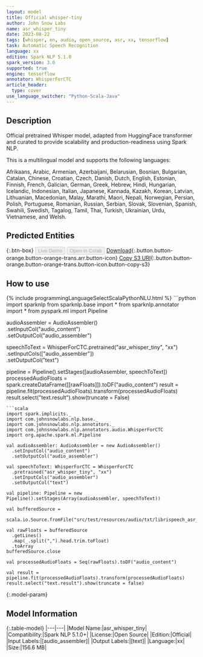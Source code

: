 ```yaml
---
layout: model
title: Official whisper-tiny
author: John Snow Labs
name: asr_whisper_tiny
date: 2023-08-22
tags: [whisper, en, audio, open_source, asr, xx, tensorflow]
task: Automatic Speech Recognition
language: xx
edition: Spark NLP 5.1.0
spark_version: 3.0
supported: true
engine: tensorflow
annotator: WhisperForCTC
article_header:
  type: cover
use_language_switcher: "Python-Scala-Java"
---
```


## Description

Official pretrained Whisper model, adapted from HuggingFace transformer and curated to provide scalability and production-readiness using Spark NLP.

This is a multilingual model and supports the following languages:

Afrikaans, Arabic, Armenian, Azerbaijani, Belarusian, Bosnian, Bulgarian, Catalan, Chinese, Croatian, Czech, Danish, Dutch, English, Estonian, Finnish, French, Galician, German, Greek, Hebrew, Hindi, Hungarian, Icelandic, Indonesian, Italian, Japanese, Kannada, Kazakh, Korean, Latvian, Lithuanian, Macedonian, Malay, Marathi, Maori, Nepali, Norwegian, Persian, Polish, Portuguese, Romanian, Russian, Serbian, Slovak, Slovenian, Spanish, Swahili, Swedish, Tagalog, Tamil, Thai, Turkish, Ukrainian, Urdu, Vietnamese, and Welsh.

## Predicted Entities



{:.btn-box}
<button class="button button-orange" disabled>Live Demo</button>
<button class="button button-orange" disabled>Open in Colab</button>
[Download](https://s3.amazonaws.com/auxdata.johnsnowlabs.com/public/models/asr_whisper_tiny_xx_5.1.0_3.0_1692723111563.zip){:.button.button-orange.button-orange-trans.arr.button-icon}
[Copy S3 URI](s3://auxdata.johnsnowlabs.com/public/models/asr_whisper_tiny_xx_5.1.0_3.0_1692723111563.zip){:.button.button-orange.button-orange-trans.button-icon.button-copy-s3}

## How to use



<div class="tabs-box" markdown="1">
{% include programmingLanguageSelectScalaPythonNLU.html %}
```python
import sparknlp
from sparknlp.base import *
from sparknlp.annotator import *
from pyspark.ml import Pipeline

audioAssembler = AudioAssembler() \
    .setInputCol("audio_content") \
    .setOutputCol("audio_assembler")

speechToText = WhisperForCTC.pretrained("asr_whisper_tiny", "xx") \
    .setInputCols(["audio_assembler"]) \
    .setOutputCol("text")

pipeline = Pipeline().setStages([audioAssembler, speechToText])
processedAudioFloats = spark.createDataFrame([[rawFloats]]).toDF("audio_content")
result = pipeline.fit(processedAudioFloats).transform(processedAudioFloats)
result.select("text.result").show(truncate = False)
```
```scala
import spark.implicits._
import com.johnsnowlabs.nlp.base._
import com.johnsnowlabs.nlp.annotators._
import com.johnsnowlabs.nlp.annotators.audio.WhisperForCTC
import org.apache.spark.ml.Pipeline

val audioAssembler: AudioAssembler = new AudioAssembler()
  .setInputCol("audio_content")
  .setOutputCol("audio_assembler")

val speechToText: WhisperForCTC = WhisperForCTC
  .pretrained("asr_whisper_tiny", "xx") 
  .setInputCols("audio_assembler")
  .setOutputCol("text")

val pipeline: Pipeline = new Pipeline().setStages(Array(audioAssembler, speechToText))

val bufferedSource =
  scala.io.Source.fromFile("src/test/resources/audio/txt/librispeech_asr_0.txt")

val rawFloats = bufferedSource
  .getLines()
  .map(_.split(",").head.trim.toFloat)
  .toArray
bufferedSource.close

val processedAudioFloats = Seq(rawFloats).toDF("audio_content")

val result = pipeline.fit(processedAudioFloats).transform(processedAudioFloats)
result.select("text.result").show(truncate = false)
```
</div>

{:.model-param}
## Model Information

{:.table-model}
|---|---|
|Model Name:|asr_whisper_tiny|
|Compatibility:|Spark NLP 5.1.0+|
|License:|Open Source|
|Edition:|Official|
|Input Labels:|[audio_assembler]|
|Output Labels:|[text]|
|Language:|xx|
|Size:|156.6 MB|
